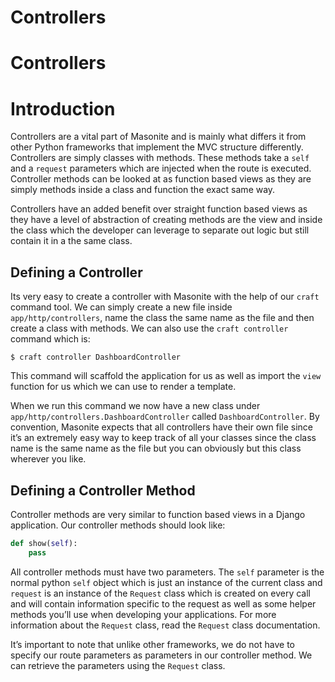 # Controllers

# Controllers

# Introduction
Controllers are a vital part of Masonite and is mainly what differs it from other Python frameworks that implement the MVC structure differently. Controllers are simply classes with methods. These methods take a `self` and a `request` parameters which are injected when the route is executed.  Controller methods can be looked at as function based views as they are simply methods inside a class and function the exact same way.

Controllers have an added benefit over straight function based views as they have a level of abstraction of creating methods are the view and inside the class which the developer can leverage to separate out logic but still contain it in a the same class.

## Defining a Controller
Its very easy to create a controller with Masonite with the help of our `craft` command tool. We can simply create a new file inside `app/http/controllers`, name the class the same name as the file and then create a class with methods. We can also use the `craft controller` command which is:

    $ craft controller DashboardController

This command will scaffold the application for us as well as import the `view` function for us which we can use to render a template.

When we run this command we now have a new class under `app/http/controllers.DashboardController` called `DashboardController`. By convention, Masonite expects that all controllers have their own file since it’s an extremely easy way to keep track of all your classes since the class name is the same name as the file but you can obviously but this class wherever you like.

## Defining a Controller Method
Controller methods are very similar to function based views in a Django application. Our controller methods should look like:

```python
def show(self):
    pass
```

All controller methods must have two parameters. The `self` parameter is the normal python `self` object which is just an instance of the current class and `request` is an instance of the `Request` class which is created on every call and will contain information specific to the request as well as some helper methods you’ll use when developing your applications. For more information about the `Request` class, read the `Request` class documentation.

It’s important to note that unlike other frameworks, we do not have to specify our route parameters as parameters in our controller method. We can retrieve the parameters using the `Request` class.
